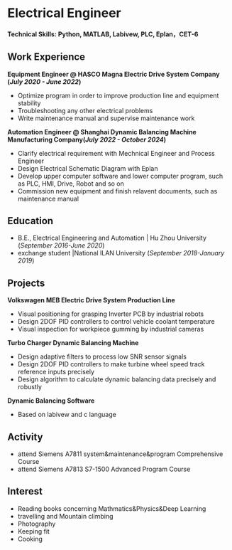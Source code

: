 

# Electrical Engineer

#### Technical Skills: Python, MATLAB, Labivew, PLC, Eplan，CET-6



## Work Experience

**Equipment Engineer @ HASCO Magna Electric Drive System Company (_July 2020 - June 2022_)**
- Optimize  program in order to improve production line and equipment stability
- Troubleshooting any other electrical problems
- Write maintenance manual and supervise maintenance work

**Automation Engineer @ Shanghai Dynamic Balancing Machine Manufacturing Company(_July 2022 - October 2024_)**
- Clarify electrical requirement with Mechnical Engineer and Process Engineer
- Design Electrical Schematic Diagram with Eplan
- Develop upper computer software and lower computer program, such as PLC, HMI, Drive, Robot and so on
- Commission new equipment and finish relavent documents, such as maintenance manual

## Education							

- B.E., Electrical Engineering and Automation |  Hu Zhou University (_September 2016-June 2020_)
- exchange student |National ILAN University (_September 2018-January 2019_)			        		



## Projects

**Volkswagen MEB Electric Drive System Production Line** 

- Visual positioning for grasping Inverter PCB by industrial robots
- Design 2DOF PID controllers to control vehicle coolant temperature
- Visual inspection for workpiece gumming by industrial cameras


**Turbo Charger Dynamic Balancing Machine**
- Design adaptive filters to process low SNR sensor signals
- Design 2DOF PID controllers to make turbine wheel speed  track reference inputs precisely
- Design algorithm to calculate dynamic balancing data precisely and robustly

 **Dynamic Balancing Software**
 - Based on labivew and c language

## Activity			

- attend Siemens A7811  system&maintenance&program Comprehensive Course
- attend Siemens A7813 S7-1500 Advanced Program Course        		


## Interest

- Reading books concerning  Mathmatics&Physics&Deep Learning
- travelling and Mountain climbing
- Photography
- Keeping fit
- Cooking


